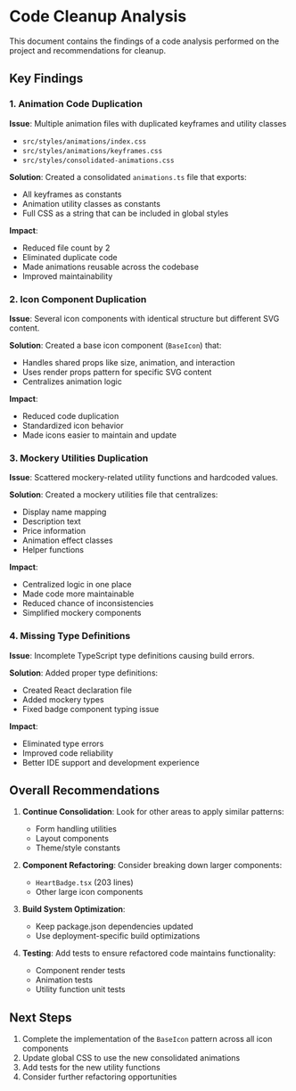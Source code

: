 
# Code Cleanup Analysis

This document contains the findings of a code analysis performed on the project and recommendations for cleanup.

## Key Findings

### 1. Animation Code Duplication

**Issue**: Multiple animation files with duplicated keyframes and utility classes
- `src/styles/animations/index.css`
- `src/styles/animations/keyframes.css` 
- `src/styles/consolidated-animations.css`

**Solution**: Created a consolidated `animations.ts` file that exports:
- All keyframes as constants
- Animation utility classes as constants
- Full CSS as a string that can be included in global styles

**Impact**:
- Reduced file count by 2
- Eliminated duplicate code
- Made animations reusable across the codebase
- Improved maintainability

### 2. Icon Component Duplication

**Issue**: Several icon components with identical structure but different SVG content.

**Solution**: Created a base icon component (`BaseIcon`) that:
- Handles shared props like size, animation, and interaction
- Uses render props pattern for specific SVG content
- Centralizes animation logic

**Impact**:
- Reduced code duplication
- Standardized icon behavior
- Made icons easier to maintain and update

### 3. Mockery Utilities Duplication

**Issue**: Scattered mockery-related utility functions and hardcoded values.

**Solution**: Created a mockery utilities file that centralizes:
- Display name mapping
- Description text
- Price information
- Animation effect classes
- Helper functions

**Impact**:
- Centralized logic in one place
- Made code more maintainable
- Reduced chance of inconsistencies
- Simplified mockery components

### 4. Missing Type Definitions

**Issue**: Incomplete TypeScript type definitions causing build errors.

**Solution**: Added proper type definitions:
- Created React declaration file
- Added mockery types
- Fixed badge component typing issue

**Impact**:
- Eliminated type errors
- Improved code reliability
- Better IDE support and development experience

## Overall Recommendations

1. **Continue Consolidation**: Look for other areas to apply similar patterns:
   - Form handling utilities
   - Layout components
   - Theme/style constants

2. **Component Refactoring**: Consider breaking down larger components:
   - `HeartBadge.tsx` (203 lines)
   - Other large icon components

3. **Build System Optimization**:
   - Keep package.json dependencies updated
   - Use deployment-specific build optimizations

4. **Testing**: Add tests to ensure refactored code maintains functionality:
   - Component render tests
   - Animation tests
   - Utility function unit tests

## Next Steps

1. Complete the implementation of the `BaseIcon` pattern across all icon components
2. Update global CSS to use the new consolidated animations
3. Add tests for the new utility functions
4. Consider further refactoring opportunities
